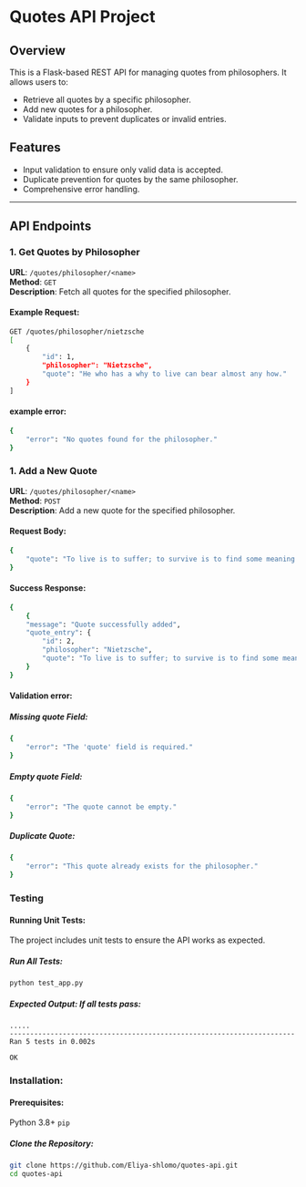 # Quotes API Project

## Overview

This is a Flask-based REST API for managing quotes from philosophers. It allows users to:

- Retrieve all quotes by a specific philosopher.
- Add new quotes for a philosopher.
- Validate inputs to prevent duplicates or invalid entries.

## Features

- Input validation to ensure only valid data is accepted.
- Duplicate prevention for quotes by the same philosopher.
- Comprehensive error handling.

---

## API Endpoints

### 1. Get Quotes by Philosopher

**URL**: `/quotes/philosopher/<name>`  
**Method**: `GET`  
**Description**: Fetch all quotes for the specified philosopher.

#### Example Request:

```bash
GET /quotes/philosopher/nietzsche
[
    {
        "id": 1,
        "philosopher": "Nietzsche",
        "quote": "He who has a why to live can bear almost any how."
    }
]
```

#### example error:

```bash
{
    "error": "No quotes found for the philosopher."
}
```

### 1. Add a New Quote

**URL**: `/quotes/philosopher/<name>`  
**Method**: `POST`  
**Description**: Add a new quote for the specified philosopher.

#### Request Body:

```bash
{
    "quote": "To live is to suffer; to survive is to find some meaning in the suffering."
}
```

#### Success Response:

```bash
{
    {
    "message": "Quote successfully added",
    "quote_entry": {
        "id": 2,
        "philosopher": "Nietzsche",
        "quote": "To live is to suffer; to survive is to find some meaning in the suffering."
    }
}
```

#### Validation error:

##### Missing quote Field:

```bash
{
    "error": "The 'quote' field is required."
}
```

##### Empty quote Field:

```bash
{
    "error": "The quote cannot be empty."
}
```

##### Duplicate Quote:

```bash
{
    "error": "This quote already exists for the philosopher."
}
```

### Testing

#### Running Unit Tests:

The project includes unit tests to ensure the API works as expected.

##### Run All Tests:

```bash
python test_app.py
```

##### Expected Output: If all tests pass:

```plaintext
.....
----------------------------------------------------------------------
Ran 5 tests in 0.002s

OK
```

### Installation:

#### Prerequisites:

Python 3.8+
`pip`

##### Clone the Repository:

```bash
git clone https://github.com/Eliya-shlomo/quotes-api.git
cd quotes-api
```
